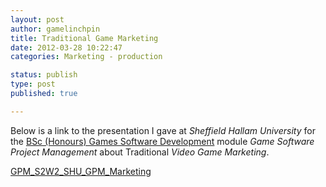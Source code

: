 ```yaml
---
layout: post
author: gamelinchpin
title: Traditional Game Marketing
date: 2012-03-28 10:22:47
categories: Marketing - production

status: publish
type: post
published: true

---
```

Below is a link to the presentation I gave at *Sheffield Hallam
University* for the [BSc (Honours) Games Software
Development](http://www.shu.ac.uk/prospectus/course/720/ "BSc (Honours) Games Software Development") module *Game Software Project Management* about Traditional *Video Game
Marketing*.



[GPM_S2W2_SHU_GPM_Marketing](http://game-linchpin.com/wp-content/uploads/2012/03/GPM_S2W2_SHU_GPM_Marketing.pptx)

